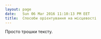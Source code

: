 ```yaml
---
layout: page
date:   Sun 06 Mar 2016 11:10:13 PM EET
title:  Способи орієнтування на місцевості
---
```


   Просто трошки тексту.